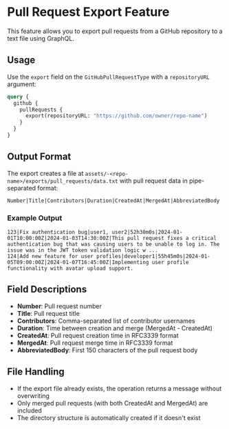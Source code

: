 # Pull Request Export Feature

This feature allows you to export pull requests from a GitHub repository to a text file using GraphQL.

## Usage

Use the `export` field on the `GitHubPullRequestType` with a `repositoryURL` argument:

```graphql
query {
  github {
    pullRequests {
      export(repositoryURL: "https://github.com/owner/repo-name")
    }
  }
}
```

## Output Format

The export creates a file at `assets/-<repo-name>/exports/pull_requests/data.txt` with pull request data in pipe-separated format:

```
Number|Title|Contributors|Duration|CreatedAt|MergedAt|AbbreviatedBody
```

### Example Output

```
123|Fix authentication bug|user1, user2|52h30m0s|2024-01-01T10:00:00Z|2024-01-03T14:30:00Z|This pull request fixes a critical authentication bug that was causing users to be unable to log in. The issue was in the JWT token validation logic w ...
124|Add new feature for user profiles|developer1|55h45m0s|2024-01-05T09:00:00Z|2024-01-07T16:45:00Z|Implementing user profile functionality with avatar upload support.
```

## Field Descriptions

- **Number**: Pull request number
- **Title**: Pull request title
- **Contributors**: Comma-separated list of contributor usernames
- **Duration**: Time between creation and merge (MergedAt - CreatedAt)
- **CreatedAt**: Pull request creation time in RFC3339 format
- **MergedAt**: Pull request merge time in RFC3339 format
- **AbbreviatedBody**: First 150 characters of the pull request body

## File Handling

- If the export file already exists, the operation returns a message without overwriting
- Only merged pull requests (with both CreatedAt and MergedAt) are included
- The directory structure is automatically created if it doesn't exist